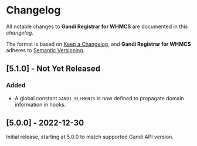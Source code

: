 # Changelog
All notable changes to **Gandi Registrar for WHMCS** are documented in this *changelog*.

The format is based on [Keep a Changelog](https://keepachangelog.com/en/1.0.0/), and **Gandi Registrar for WHMCS** adheres to [Semantic Versioning](https://semver.org/spec/v2.0.0.html).

## [5.1.0] - Not Yet Released
### Added
- A global constant `GANDI_ELEMENTS` is now defined to propagate domain information in hooks.

## [5.0.0] - 2022-12-30
Initial release, starting at 5.0.0 to match supported Gandi API version. 